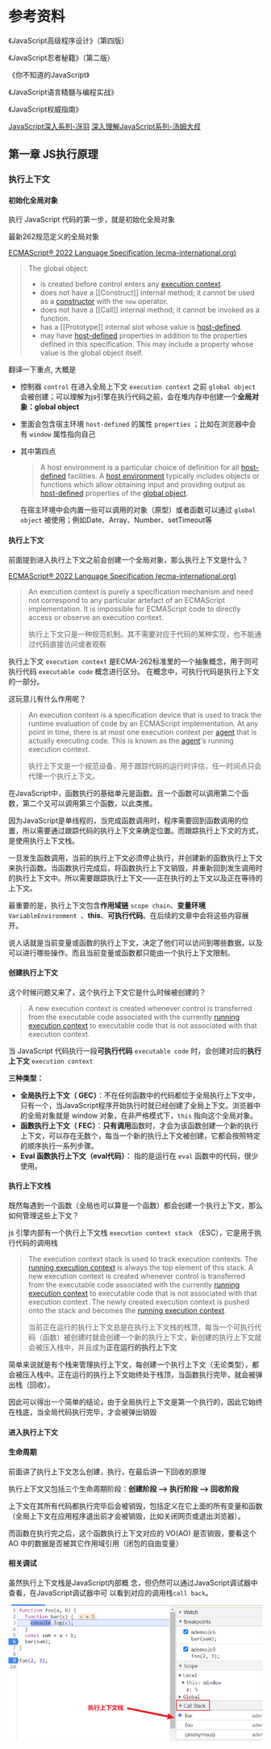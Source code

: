 # 参考资料

《JavaScript高级程序设计》（第四版）

《JavaScript忍者秘籍》（第二版）

《你不知道的JavaScript》

《JavaScript语言精髓与编程实战》

《JavaScript权威指南》

[JavaScript深入系列-冴羽](https://github.com/mqyqingfeng/Blog)
[深入理解JavaScript系列-汤姆大叔](https://www.cnblogs.com/TomXu/archive/2011/12/15/2288411.html)



## 第一章 JS执行原理

### 执行上下文

#### 初始化全局对象

执行 JavaScript 代码的第一步，就是初始化全局对象

最新262规范定义的全局对象

[ECMAScript® 2022 Language Specification (ecma-international.org)](https://262.ecma-international.org/13.0/#sec-global-object)

> The global object:
>
> - is created before control enters any [execution context](https://262.ecma-international.org/13.0/#sec-execution-contexts).
> - does not have a [[Construct]] internal method; it cannot be used as a [constructor](https://262.ecma-international.org/13.0/#constructor) with the `new` operator.
> - does not have a [[Call]] internal method; it cannot be invoked as a function.
> - has a [[Prototype]] internal slot whose value is [host-defined](https://262.ecma-international.org/13.0/#host-defined).
> - may have [host-defined](https://262.ecma-international.org/13.0/#host-defined) properties in addition to the properties defined in this specification. This may include a property whose value is the global object itself.



翻译一下重点, 大概是

-  控制器 `control` 在进入全局上下文 `execution context` 之前 `global object` 会被创建；可以理解为js引擎在执行代码之前，会在堆内存中创建一个**全局对象：global object**
- 里面会包含宿主环境 `host-defined` 的属性 `properties` ；比如在浏览器中会有 `window` 属性指向自己

- 其中第四点

  > A host environment is a particular choice of definition for all [host-defined](https://262.ecma-international.org/13.0/#host-defined) facilities. A [host environment](https://262.ecma-international.org/13.0/#host-environment) typically includes objects or functions which allow obtaining input and providing output as [host-defined](https://262.ecma-international.org/13.0/#host-defined) properties of the [global object](https://262.ecma-international.org/13.0/#sec-global-object).

  在宿主环境中会内置一些可以调用的对象（原型）或者函数可以通过 `global object` 被使用；例如Date、Array、Number、setTimeout等



#### 执行上下文

前面提到进入执行上下文之前会创建一个全局对象，那么执行上下文是什么？



[ECMAScript® 2022 Language Specification (ecma-international.org)](https://262.ecma-international.org/13.0/#sec-execution-contexts)

> An execution context is purely a specification mechanism and need not correspond to any particular artefact of an ECMAScript implementation. It is impossible for ECMAScript code to directly access or observe an execution context.
>
> 执行上下文只是一种规范机制。其不需要对应于代码的某种实现，也不能通过代码直接访问或者观察

执行上下文 `execution context` 是ECMA-262标准里的一个抽象概念，用于同可执行代码 `executable code` 概念进行区分。
在概念中，可执行代码是执行上下文的一部分。



这玩意儿有什么作用呢？

>An execution context is a specification device that is used to track the runtime evaluation of code by an ECMAScript implementation. At any point in time, there is at most one execution context per [agent](https://262.ecma-international.org/13.0/#agent) that is actually executing code. This is known as the [agent](https://262.ecma-international.org/13.0/#agent)'s running execution context.
>
>执行上下文是一个规范设备，用于跟踪代码的运行时评估，任一时间点只会代理一个执行上下文。

在JavaScript中，函数执行的基础单元是函数。且一个函数可以调用第二个函数，第二个又可以调用第三个函数，以此类推。

因为JavaScript是单线程的，当完成函数调用时，程序需要回到函数调用的位置，所以需要通过跟踪代码的执行上下文来确定位置。而跟踪执行上下文的方式，是使用执行上下文栈。

一旦发生函数调用，当前的执行上下文必须停止执行，并创建新的函数执行上下文来执行函数。当函数执行完成后，将函数执行上下文销毁，并重新回到发生调用时的执行上下文中。所以需要跟踪执行上下文——正在执行的上下文以及正在等待的上下文。



最重要的是，执行上下文包含**作用域链** `scope chain`、**变量环境**`VariableEnvironment `、**this**、**可执行代码**。在后续的文章中会将这些内容展开。



说人话就是当前变量或函数的执行上下文，决定了他们可以访问到哪些数据，以及可以进行哪些操作。而且当前变量或函数都只能由一个执行上下文限制。



#### 创建执行上下文

这个时候问题又来了，这个执行上下文它是什么时候被创建的？



>  A new execution context is created whenever control is transferred from the executable code associated with the currently [running execution context](https://262.ecma-international.org/13.0/#running-execution-context) to executable code that is not associated with that execution context.

当 JavaScript 代码执行一段**可执行代码** `executable code` 时，会创建对应的**执行上下文** `execution context`



**三种类型：**

- **全局执行上下文（ GEC）**：不在任何函数中的代码都位于全局执行上下文中，只有一个，当JavaScript程序开始执行时就已经创建了全局上下文。浏览器中的全局对象就是 window 对象，在非严格模式下，`this` 指向这个全局对象。
- **函数执行上下文（ FEC）**：**只有调用**函数时，才会为该函数创建一个新的执行上下文，可以存在无数个，每当一个新的执行上下文被创建，它都会按照特定的顺序执行一系列步骤。
- **Eval 函数执行上下文（eval代码）**： 指的是运行在 `eval` 函数中的代码，很少使用。





#### 执行上下文栈

既然每遇到一个函数（全局也可以算是一个函数）都会创建一个执行上下文，那么如何管理这些上下文？



js 引擎内部有一个执行上下文栈 `execution context stack` （ESC），它是用于执行代码的调用栈

>The execution context stack is used to track execution contexts. The [running execution context](https://262.ecma-international.org/13.0/#running-execution-context) is always the top element of this stack. A new execution context is created whenever control is transferred from the executable code associated with the currently [running execution context](https://262.ecma-international.org/13.0/#running-execution-context) to executable code that is not associated with that execution context. The newly created execution context is pushed onto the stack and becomes the [running execution context](https://262.ecma-international.org/13.0/#running-execution-context).
>
>当前正在运行的执行上下文总是在执行上下文栈的栈顶，每当一个可执行代码（函数）被创建时就会创建一个新的执行上下文，新创建的执行上下文就会被压入栈中，并且成为**正在运行的执行上下文**

简单来说就是有个栈来管理执行上下文，每创建一个执行上下文（无论类型），都会被压入栈中。正在运行的执行上下文始终处于栈顶，当函数执行完毕，就会被弹出栈（回收）。

因此可以得出一个简单的结论，由于全局执行上下文是第一个执行的，因此它始终在栈底，当全局代码执行完毕，才会被弹出销毁



#### 进入执行上下文











#### 生命周期

前面讲了执行上下文怎么创建，执行，在最后讲一下回收的原理

执行上下文又包括三个生命周期阶段：**创建阶段 --> 执行阶段 --> 回收阶段**

上下文在其所有代码都执行完毕后会被销毁，包括定义在它上面的所有变量和函数（全局上下文在应用程序退出前才会被销毁，比如关闭网页或退出浏览器）。

而函数在执行完之后，这个函数执行上下文对应的 VO(AO) 是否销毁，要看这个 AO 中的数据是否被其它作用域引用（闭包的自由变量）



#### 相关调试

虽然执行上下文栈是JavaScript内部概 念，但仍然可以通过JavaScript调试器中查看，在JavaScript调试器中可 以看到对应的调用栈`call back`。

![](https://github.com/4may-mcx/images/blob/main/js/ecstack_1.png)